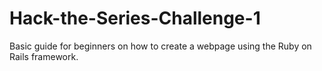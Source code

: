 # Hack-the-Series-Challenge-1
Basic guide for beginners on how to create a webpage using the Ruby on Rails framework.
